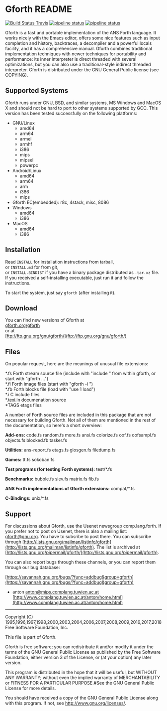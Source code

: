 # Gforth README

[![Build Status Travis](https://travis-ci.org/forthy42/gforth.png?branch=master)](https://travis-ci.org/forthy42/gforth)
[![pipeline status](https://gitlab.com/forthy42/gforth/badges/master/pipeline.svg)](https://gitlab.com/forthy42/gforth/commits/master)
[![pipeline status](https://git.net2o.de/bernd/gforth/badges/master/pipeline.svg)](https://git.net2o.de/bernd/gforth/commits/master)

Gforth is a fast and portable implementation of the ANS Forth
language. It works nicely with the Emacs editor, offers some nice
features such as input completion and history, backtraces, a
decompiler and a powerful locals facility, and it has a comprehensive
manual. Gforth combines traditional implementation techniques with
newer techniques for portability and performance: its inner
interpreter is direct threaded with several optimizations, but you can
also use a traditional-style indirect threaded interpreter.  Gforth is
distributed under the GNU General Public license (see COPYING).

## Supported Systems

Gforth runs under GNU, BSD, and similar systems, MS Windows and MacOS X
and should not be hard to port to other systems supported by GCC. This
version has been tested successfully on the following platforms:

* GNU/Linux
  * amd64
  * arm64
  * armel
  * armhf
  * i386
  * mips
  * mipsel
  * powerpc
* Android/Linux
  * amd64
  * arm64
  * arm
  * i386
  * mips
* Gforth EC(embedded): r8c, 4stack, misc, 8086
* Windows
  * amd64
  * i386
* MacOS
  * amd64
  * i386

## Installation

Read `INSTALL` for installation instructions from tarball,\
or `INSTALL.md` for from git,\
or `INSTALL.BINDIST` if you have a binary package distributed as `.tar.xz` file.\
If you received a self-installing executable,
just run it and follow the instructions.

To start the system, just say `gforth` (after installing it).

## Download

You can find new versions of Gforth at\
[gforth.org/gforth](https://gforth.org/gforth)\
or at\
[ftp://ftp.gnu.org/gnu/gforth/](ftp://ftp.gnu.org/gnu/gforth/)

## Files

On popular request, here are the meanings of unusual file extensions:

\*.fs	Forth stream source file (include with "include <file>" from within
        gforth, or start with "gforth <file1> <file2> ...")\
\*.fi	Forth image files (start with "gforth -i <image file>")\
\*.fb	Forth blocks file (load with "use <block file> 1 load")\
\*.i	C include files\
\*.texi.in	documenation source\
\*TAGS	etags files

A number of Forth source files are included in this package that are
not necessary for building Gforth. Not all of them are mentioned in
the rest of the documentation, so here's a short overview:

__Add-ons:__
    code.fs random.fs more.fs ansi.fs colorize.fs
    oof.fs oofsampl.fs objects.fs blocked.fb tasker.fs

__Utilities:__
    ans-report.fs etags.fs glosgen.fs filedump.fs

__Games:__
    tt.fs sokoban.fs

__Test programs (for testing Forth systems):__
    test/\*.fs

__Benchmarks:__
    bubble.fs siev.fs matrix.fs fib.fs

__ANS Forth implementations of Gforth extensions:__
    compat/\*.fs

__C-Bindings:__
    unix/\*.fs

## Support

For discussions about Gforth, use the Usenet newsgroup
comp.lang.forth.  If you prefer not to post on Usenet, there is also a
mailing list: gforth@gnu.org.  You have to subsribe to post there.
You can subscribe through
[http://lists.gnu.org/mailman/listinfo/gforth](http://lists.gnu.org/mailman/listinfo/gforth).  The list is archived
at [http://lists.gnu.org/pipermail/gforth/](http://lists.gnu.org/pipermail/gforth).

You can also report bugs through these channels, or you can report
them through our bug database:

[https://savannah.gnu.org/bugs/?func=addbug&group=gforth](https://savannah.gnu.org/bugs/?func=addbug&group=gforth)

- anton
anton@mips.complang.tuwien.ac.at
[http://www.complang.tuwien.ac.at/anton/home.html](http://www.complang.tuwien.ac.at/anton/home.html)

---

Copyright (C) 1995,1996,1997,1998,2000,2003,2004,2006,2007,2008,2009,2016,2017,2018 Free Software Foundation, Inc.

This file is part of Gforth.

Gforth is free software; you can redistribute it and/or
modify it under the terms of the GNU General Public License
as published by the Free Software Foundation, either version 3
of the License, or (at your option) any later version.

This program is distributed in the hope that it will be useful,
but WITHOUT ANY WARRANTY; without even the implied warranty of
MERCHANTABILITY or FITNESS FOR A PARTICULAR PURPOSE.#See the
GNU General Public License for more details.

You should have received a copy of the GNU General Public License
along with this program. If not, see http://www.gnu.org/licenses/.
